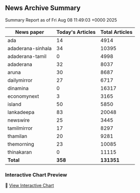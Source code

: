 <!-- @format -->

## News Archive Summary

Summary Report as of Fri Aug 08 11:49:03 +0000 2025

| News paper         | Today's Articles | Total Articles |
|--------------------|------------------|----------------|
| ada               | 14          | 4914        |
| adaderana-sinhala               | 34          | 10395        |
| adaderana-tamil               | 0          | 4998        |
| adaderana               | 32          | 8037        |
| aruna               | 30          | 8687        |
| dailymirror               | 27          | 6717        |
| dinamina               | 0          | 16317        |
| economynext               | 3          | 3165        |
| island               | 50          | 5850        |
| lankadeepa               | 83          | 20048        |
| newswire               | 25          | 3445        |
| tamilmirror               | 17          | 8297        |
| thamilan               | 20          | 9281        |
| themorning               | 23          | 10085        |
| thinakaran               | 0          | 11115        |
| **Total**          | **358**      | **131351** |

### Interactive Chart Preview
🔗 [View Interactive Chart](https://itscharukadeshan.github.io/sl_news_archive_data/news_chart_by_newspaper.html)

